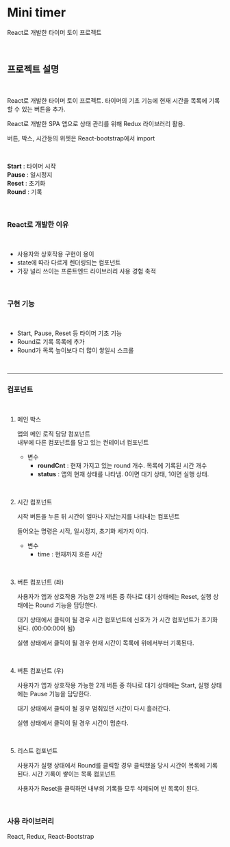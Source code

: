 # Mini timer

React로 개발한 타이머 토이 프로젝트  


<br>

## 프로젝트 설명
<br>

React로 개발한 타이머 토이 프로젝트. 타이머의 기초 기능에 현재 시간을 목록에 기록할 수 있는 버튼을 추가.

React로 개발한 SPA 앱으로 상태 관리를 위해 Redux 라이브러리 활용.  

버튼, 박스, 시간등의 위젯은 React-bootstrap에서 import

<br>

**Start** : 타이머 시작  
**Pause** : 일시정지  
**Reset** : 초기화  
**Round** : 기록  

<br>

### React로 개발한 이유
<br>

- 사용자와 상호작용 구현이 용이
- state에 따라 다르게 렌더링되는 컴포넌트
- 가장 널리 쓰이는 프론트엔드 라이브러리 사용 경험 축적


<br>

### 구현 기능
<br>

- Start, Pause, Reset 등 타이머 기초 기능
- Round로 기록 목록에 추가
- Round가 목록 높이보다 더 많이 쌓일시 스크롤  

<br>

<hr>

### 컴포넌트

<br>

1. 메인 박스  
    
    앱의 메인 로직 담당 컴포넌트  
    내부에 다른 컴포넌트를 담고 있는 컨테이너 컴포넌트

    - 변수
        - **roundCnt** : 현재 가지고 있는 round 개수. 목록에 기록된 시간 개수
        - **status** : 앱의 현재 상태를 나타냄. 0이면 대기 상태, 1이면 실행 상태.

<br>

2. 시간 컴포넌트
    
    시작 버튼을 누른 뒤 시간이 얼마나 지났는지를 나타내는 컴포넌트

    들어오는 명령은 시작, 일시정지, 초기화 세가지 이다.

    - 변수
        - time : 현재까지 흐른 시간

<br>

3. 버튼 컴포넌트 (좌)

    사용자가 앱과 상호작용 가능한 2개 버튼 중 하나로
    대기 상태에는 Reset, 실행 상태에는 Round 기능을 담당한다.

    대기 상태에서 클릭이 될 경우 시간 컴포넌트에 신호가 가 시간 컴포넌트가 초기화된다. (00:00:00이 됨)  


    실행 상태에서 클릭이 될 경우 현재 시간이 목록에 위에서부터 기록된다.

<br>

4. 버튼 컴포넌트 (우)

    사용자가 앱과 상호작용 가능한 2개 버튼 중 하나로
    대기 상태에는 Start, 실행 상태에는 Pause 기능을 담당한다.

    대기 상태에서 클릭이 될 경우 멈춰있던 시간이 다시 흘러간다.

    실행 상태에서 클릭이 될 경우 시간이 멈춘다.

<br>

5. 리스트 컴포넌트

    사용자가 실행 상태에서 Round를 클릭할 경우 클릭했을 당시 시간이 목록에 기록된다. 시간 기록이 쌓이는 목록 컴포넌트

    사용자가 Reset을 클릭하면 내부의 기록들 모두 삭제되어 빈 목록이 된다.



<br>

### 사용 라이브러리

React, Redux, React-Bootstrap
